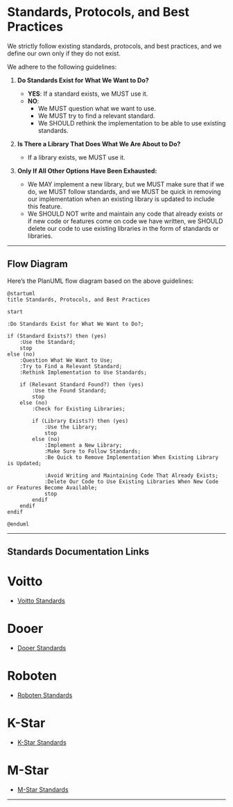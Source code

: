 # Standards, Protocols, and Best Practices

We strictly follow existing standards, protocols, and best practices, and we define our own only if they do not exist.

We adhere to the following guidelines:

1. **Do Standards Exist for What We Want to Do?**  
   - **YES**: If a standard exists, we MUST use it.  
   - **NO**:   
     - We MUST question what we want to use.  
     - We MUST try to find a relevant standard.  
     - We SHOULD rethink the implementation to be able to use existing standards.  

2. **Is There a Library That Does What We Are About to Do?**  
   - If a library exists, we MUST use it.  

3. **Only If All Other Options Have Been Exhausted:**  
   - We MAY implement a new library, but we MUST make sure that if we do, we MUST follow standards, and we MUST be quick in removing our implementation when an existing library is updated to include this feature.  
   - We SHOULD NOT write and maintain any code that already exists or if new code or features come on code we have written, we SHOULD delete our code to use existing libraries in the form of standards or libraries.  

---

## Flow Diagram

Here’s the PlanUML flow diagram based on the above guidelines:

```plantuml
@startuml
title Standards, Protocols, and Best Practices

start

:Do Standards Exist for What We Want to Do?;

if (Standard Exists?) then (yes)
    :Use the Standard;
    stop
else (no)
    :Question What We Want to Use;
    :Try to Find a Relevant Standard;
    :Rethink Implementation to Use Standards;

    if (Relevant Standard Found?) then (yes)
        :Use the Found Standard;
        stop
    else (no)
        :Check for Existing Libraries;

        if (Library Exists?) then (yes)
            :Use the Library;
            stop
        else (no)
            :Implement a New Library;
            :Make Sure to Follow Standards;
            :Be Quick to Remove Implementation When Existing Library is Updated;

            :Avoid Writing and Maintaining Code That Already Exists;
            :Delete Our Code to Use Existing Libraries When New Code or Features Become Available;
            stop
        endif
    endif
endif

@enduml
```
---

## Standards Documentation Links

# Voitto  
- [Voitto Standards](voitto/standards.md)  

# Dooer  
- [Dooer Standards](dooer/standards.md)  

# Roboten  
- [Roboten Standards](roboten/standards.md)  

# K-Star  
- [K-Star Standards](k-star/standards.md)  

# M-Star  
- [M-Star Standards](m-star/standards.md)

---
